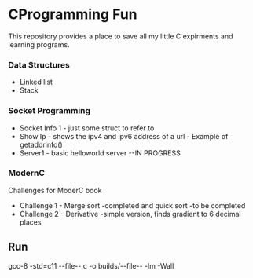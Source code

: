 # CProgramming Fun

This repository provides a place to save all my little C expirments and learning programs.

### Data Structures
* Linked list
* Stack

### Socket Programming
* Socket Info 1 - just some struct to refer to
* Show Ip - shows the ipv4 and ipv6 address of a url - Example of getaddrinfo()
* Server1 - basic helloworld server --IN PROGRESS

### ModernC
Challenges for ModerC book
* Challenge 1 - Merge sort -completed and quick sort -to be completed
* Challenge 2 - Derivative -simple version, finds gradient to 6 decimal places

## Run

gcc-8 -std=c11 --file--.c -o builds/--file-- -lm -Wall
